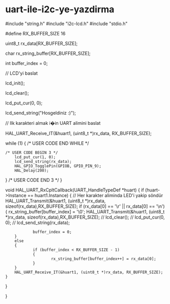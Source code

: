 # uart-ile-i2c-ye-yazdirma

#include "string.h"
#include "i2c-lcd.h"
#include "stdio.h"

#define RX_BUFFER_SIZE 16

uint8_t rx_data[RX_BUFFER_SIZE];

char rx_string_buffer[RX_BUFFER_SIZE];

int buffer_index = 0;


  // LCD'yi baslat
  
  lcd_init();
  
  lcd_clear();
	
 lcd_put_cur(0, 0);
 
  lcd_send_string("Hosgeldiniz :)");
  
  // Ilk karakteri almak i�in UART alimini baslat
  
  HAL_UART_Receive_IT(&huart1, (uint8_t *)rx_data, RX_BUFFER_SIZE);

  while (1)
  {
    /* USER CODE END WHILE */

    /* USER CODE BEGIN 3 */
		lcd_put_cur(1, 0);
		lcd_send_string(rx_data);
		HAL_GPIO_TogglePin(GPIOB, GPIO_PIN_9);
		HAL_Delay(200);
  }
  /* USER CODE END 3 */
}


void HAL_UART_RxCpltCallback(UART_HandleTypeDef *huart)
{
	if (huart->Instance == huart1.Instance)
	{
	 // Her karakter aliminda LED'i yakip söndür
		HAL_UART_Transmit(&huart1, (uint8_t *)rx_data, sizeof(rx_data),RX_BUFFER_SIZE);
		if (rx_data[0] == '\r' || rx_data[0] == '\n')
		{
				rx_string_buffer[buffer_index] = '\0';
				HAL_UART_Transmit(&huart1, (uint8_t *)rx_data, sizeof(rx_data),RX_BUFFER_SIZE);
//				lcd_clear();
//				lcd_put_cur(0, 0);
//				lcd_send_string(rx_data);
				
				buffer_index = 0;
		}
		else
		{
				if (buffer_index < RX_BUFFER_SIZE - 1)
				{
						rx_string_buffer[buffer_index++] = rx_data[0];
				}
		}
		HAL_UART_Receive_IT(&huart1, (uint8_t *)rx_data, RX_BUFFER_SIZE);
	}
}

}

